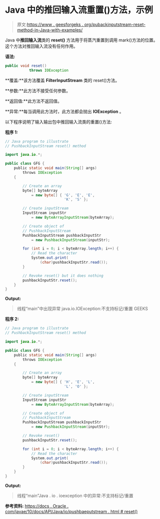 # Java 中的推回输入流重置()方法，示例

> 原文:[https://www . geesforgeks . org/pubackinputstream-reset-method-in-Java-with-examples/](https://www.geeksforgeeks.org/pushbackinputstream-reset-method-in-java-with-examples/)

Java 中**推回输入流**类的 **reset()** 方法用于将蒸汽重置到调用 mark()方法的位置。这个方法对推回输入流没有任何作用。

**语法:**

```java
public void reset()
           throws IOException

```

**覆盖:**该方法覆盖 **FilterInputStream** 类的 reset()方法。

**参数:**此方法不接受任何参数。

**返回值:**此方法不返回值。

**异常:**每当调用此方法时，此方法都会抛出 **IOException** 。

以下程序说明了输入输出包中推回输入流类的重置()方法:

**程序 1:**

```java
// Java program to illustrate
// PushbackInputStream reset() method

import java.io.*;

public class GFG {
    public static void main(String[] args)
        throws IOException
    {

        // Create an array
        byte[] byteArray
            = new byte[] { 'G', 'E', 'E',
                           'K', 'S' };

        // Create inputStream
        InputStream inputStr
            = new ByteArrayInputStream(byteArray);

        // Create object of
        // PushbackInputStream
        PushbackInputStream pushbackInputStr
            = new PushbackInputStream(inputStr);

        for (int i = 0; i < byteArray.length; i++) {
            // Read the character
            System.out.print(
                (char)pushbackInputStr.read());
        }

        // Revoke reset() but it does nothing
        pushbackInputStr.reset();
    }
}
```

**Output:**

> 线程“main”中出现异常 java.io.IOException:不支持标记/重置
> GEEKS

**程序 2:**

```java
// Java program to illustrate
// PushbackInputStream reset() method

import java.io.*;

public class GFG {
    public static void main(String[] args)
        throws IOException
    {

        // Create an array
        byte[] byteArray
            = new byte[] { 'H', 'E', 'L',
                           'L', 'O' };

        // Create inputStream
        InputStream inputStr
            = new ByteArrayInputStream(byteArray);

        // Create object of
        // PushbackInputStream
        PushbackInputStream pushbackInputStr
            = new PushbackInputStream(inputStr);

        // Revoke reset()
        pushbackInputStr.reset();

        for (int i = 0; i < byteArray.length; i++) {
            // Read the character
            System.out.print(
                (char)pushbackInputStr.read());
        }
    }
}
```

**Output:**

> 线程“main”Java . io . ioexception 中的异常:不支持标记/重置

**参考资料:**
[https://docs . Oracle . com/javae/10/docs/API/Java/io/pushbaeputstream . html # reset()](https://docs.oracle.com/javase/10/docs/api/java/io/PushbackInputStream.html#reset())
